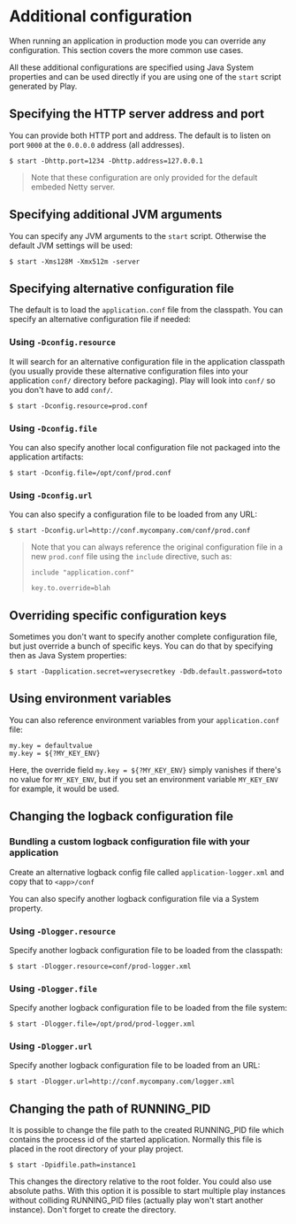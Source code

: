 # Additional configuration

When running an application in production mode you can override any configuration. This section covers the more common use cases.

All these additional configurations are specified using Java System properties and can be used directly if you are using one of the `start` script generated by Play.

## Specifying the HTTP server address and port

You can provide both HTTP port and address. The default is to listen on port `9000` at the `0.0.0.0` address (all addresses).

```
$ start -Dhttp.port=1234 -Dhttp.address=127.0.0.1
```

> Note that these configuration are only provided for the default embeded Netty server.

## Specifying additional JVM arguments

You can specify any JVM arguments to the `start` script. Otherwise the default JVM settings will be used:

```
$ start -Xms128M -Xmx512m -server
```

## Specifying alternative configuration file

The default is to load the `application.conf` file from the classpath. You can specify an alternative configuration file if needed:

### Using `-Dconfig.resource`

It will search for an alternative configuration file in the application classpath (you usually provide these alternative configuration files into your application `conf/` directory before packaging). Play will look into `conf/` so you don't have to add `conf/`.

```
$ start -Dconfig.resource=prod.conf
```

### Using `-Dconfig.file`

You can also specify another local configuration file not packaged into the application artifacts:

```
$ start -Dconfig.file=/opt/conf/prod.conf
```

### Using `-Dconfig.url`

You can also specify a configuration file to be loaded from any URL:

```
$ start -Dconfig.url=http://conf.mycompany.com/conf/prod.conf
```

> Note that you can always reference the original configuration file in a new `prod.conf` file using the `include` directive, such as:
> 
> ```
> include "application.conf"
> 
> key.to.override=blah
> ```

## Overriding specific configuration keys

Sometimes you don't want to specify another complete configuration file, but just override a bunch of specific keys. You can do that by specifying then as Java System properties:

```
$ start -Dapplication.secret=verysecretkey -Ddb.default.password=toto
```

## Using environment variables

You can also reference environment variables from your `application.conf` file:

```
my.key = defaultvalue
my.key = ${?MY_KEY_ENV}
```

Here, the override field `my.key = ${?MY_KEY_ENV}` simply vanishes if there's no value for `MY_KEY_ENV`, but if you set an environment variable `MY_KEY_ENV` for example, it would be used.

## Changing the logback configuration file

### Bundling a custom logback configuration file with your application

Create an alternative logback config file called `application-logger.xml` and copy that to `<app>/conf`

You can also specify another logback configuration file via a System property.

### Using `-Dlogger.resource`

Specify another logback configuration file to be loaded from the classpath:

```
$ start -Dlogger.resource=conf/prod-logger.xml
```

### Using `-Dlogger.file`

Specify another logback configuration file to be loaded from the file system:

```
$ start -Dlogger.file=/opt/prod/prod-logger.xml
```

### Using `-Dlogger.url`

Specify another logback configuration file to be loaded from an URL:

```
$ start -Dlogger.url=http://conf.mycompany.com/logger.xml
```

## Changing the path of RUNNING_PID

It is possible to change the file path to the created RUNNING_PID file which contains the process id of the started application. Normally this file is placed in the root directory of your play project.

```
$ start -Dpidfile.path=instance1
```
This changes the directory relative to the root folder. You could also use absolute paths. With this option it is possible to start multiple play instances without colliding RUNNING_PID files (actually play won't start another instance). Don't forget to create the directory.
